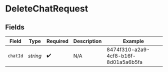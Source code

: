 # DeleteChatRequest


## Fields

| Field                                | Type                                 | Required                             | Description                          | Example                              |
| ------------------------------------ | ------------------------------------ | ------------------------------------ | ------------------------------------ | ------------------------------------ |
| `chatId`                             | *string*                             | :heavy_check_mark:                   | N/A                                  | 8474f310-a2a9-4cf8-b16f-8d01a5a6b5fa |